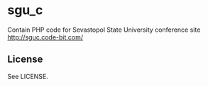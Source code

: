 # sgu_c

Contain PHP code for Sevastopol State University conference site http://sguc.code-bit.com/

## License

See LICENSE.
